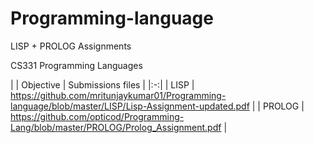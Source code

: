 # Programming-language
LISP + PROLOG Assignments

CS331 Programming Languages

| | Objective | Submissions files |
|:-:|
| LISP | https://github.com/mritunjaykumar01/Programming-language/blob/master/LISP/Lisp-Assignment-updated.pdf | 
| PROLOG | https://github.com/opticod/Programming-Lang/blob/master/PROLOG/Prolog_Assignment.pdf | 
